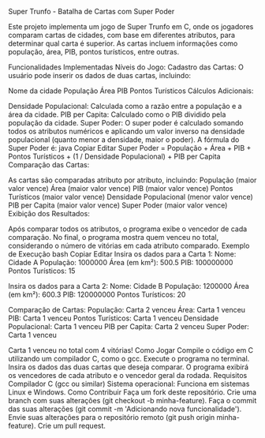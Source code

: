 Super Trunfo - Batalha de Cartas com Super Poder

Este projeto implementa um jogo de Super Trunfo em C, onde os jogadores comparam cartas de cidades, com base em diferentes atributos, para determinar qual carta é superior. As cartas incluem informações como população, área, PIB, pontos turísticos, entre outras.

Funcionalidades Implementadas
Níveis do Jogo:
Cadastro das Cartas: O usuário pode inserir os dados de duas cartas, incluindo:

Nome da cidade
População
Área
PIB
Pontos Turísticos
Cálculos Adicionais:

Densidade Populacional: Calculada como a razão entre a população e a área da cidade.
PIB per Capita: Calculado como o PIB dividido pela população da cidade.
Super Poder: O super poder é calculado somando todos os atributos numéricos e aplicando um valor inverso na densidade populacional (quanto menor a densidade, maior o poder). A fórmula do Super Poder é:
java
Copiar
Editar
Super Poder = População + Área + PIB + Pontos Turísticos + (1 / Densidade Populacional) + PIB per Capita
Comparação das Cartas:

As cartas são comparadas atributo por atributo, incluindo:
População (maior valor vence)
Área (maior valor vence)
PIB (maior valor vence)
Pontos Turísticos (maior valor vence)
Densidade Populacional (menor valor vence)
PIB per Capita (maior valor vence)
Super Poder (maior valor vence)
Exibição dos Resultados:

Após comparar todos os atributos, o programa exibe o vencedor de cada comparação.
No final, o programa mostra quem venceu no total, considerando o número de vitórias em cada atributo comparado.
Exemplo de Execução
bash
Copiar
Editar
Insira os dados para a Carta 1:
Nome: Cidade A
População: 1000000
Área (em km²): 500.5
PIB: 100000000
Pontos Turísticos: 15

Insira os dados para a Carta 2:
Nome: Cidade B
População: 1200000
Área (em km²): 600.3
PIB: 120000000
Pontos Turísticos: 20

Comparação de Cartas:
População: Carta 2 venceu
Área: Carta 1 venceu
PIB: Carta 1 venceu
Pontos Turísticos: Carta 1 venceu
Densidade Populacional: Carta 1 venceu
PIB per Capita: Carta 2 venceu
Super Poder: Carta 1 venceu

Carta 1 venceu no total com 4 vitórias!
Como Jogar
Compile o código em C utilizando um compilador C, como o gcc.
Execute o programa no terminal.
Insira os dados das duas cartas que deseja comparar.
O programa exibirá os vencedores de cada atributo e o vencedor geral da rodada.
Requisitos
Compilador C (gcc ou similar)
Sistema operacional: Funciona em sistemas Linux e Windows.
Como Contribuir
Faça um fork deste repositório.
Crie uma branch com suas alterações (git checkout -b minha-feature).
Faça o commit das suas alterações (git commit -m 'Adicionando nova funcionalidade').
Envie suas alterações para o repositório remoto (git push origin minha-feature).
Crie um pull request.
